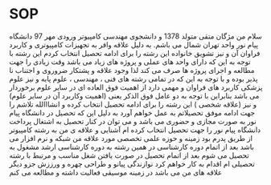 # SOP
  سلام من مژگان متقی متولد 1378 و دانشجوی مهندسی کامپیوتر ورودی مهر 97 دانشگاه پیام نور واحد تهران شمال می باشم.
  به دلیل علاقه وافر به تجهیزات کامپیوتری و کاربرد فراوان آن و نیز تشویق خانواده 
این رشته را برای ادامه تحصیل انتخاب کردم
این رشته با توجه به این که دارای واحد های عملی و پروژه های زیاد می باشد وقت زیادی را جهت مطالعه و اجرای پروژه ها صرف می کند لذا وجود علاقه و پشتکار ضروروی 
و اجتناب نا پذیر بوده و با توجه به این که در تمامی رشته های فنی ، مهندسی ، علوم پایه و نیز علوم پزشکی کاربرد های فراوان و مهمی دارد
از اهمیت فوق العاده ای در سایر علوم برخوردار می باشد
بنابراین با توجه به دو عامل فوق الذکر یعنی (اهمیت وکاربرد آن  در سایر علوم) و نیز (علاقه شخصی ) این رشته را برای ادامه تحصیل انتخاب کرده و انشااالله تلاشم را جهت 
ادامه موفق تحصیلاتم به عمل خواهم آورد
به دلیل این که تحصیل در دانشگاه پیام نور به صورت مجازی و حضوری می باشد  و می توان در کنار تحصیل به اشتغال پرداخت دانشگاه پیام نور را جهت تحصیل انتخاب کرده ام
آشنایی  و علاقه ی من به رشته کامپیوتر از طریق پدرم بود 
زمینه و حوزه علمی تخصصی مورد علاقه من شبکه و نرم افزار می باشد
بعد از اتمام دوره کارشناسی در همین رشته به دوره کارشناسی ارشد مشغول به تحصیل می شوم
بعد از اتمام تحصیل در صورت یافتن شغل مناسب و مرتبط با رشته تحصیلی ام اقدام به کار خواهم کرد
نوازندگی پیانو و طراحی چهره و ورززش جزو دیگر علاقه های من می باشد
در زمینه موسیقی فعالیت داشته و مطالعه می کنم
